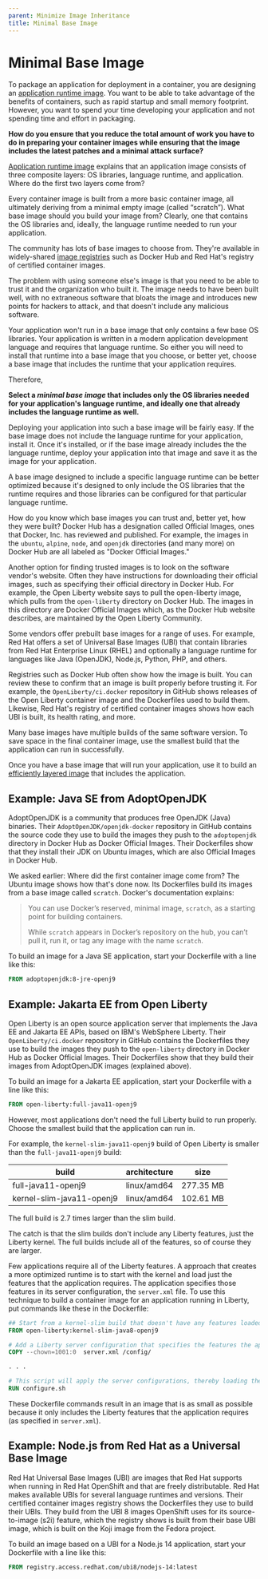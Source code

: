 ```yaml
---
parent: Minimize Image Inheritance
title: Minimal Base Image
---
```

# Minimal Base Image

To package an application for deployment in a container, you are designing an [application runtime image](Application-Runtime-Image.md). You want to be able to take advantage of the benefits of containers, such as rapid startup and small memory footprint. However, you want to spend your time developing your application and not spending time and effort in packaging.

**How do you ensure that you reduce the total amount of work you have to do in preparing your container images while ensuring that the image includes the latest patches and a minimal attack surface?**

[Application runtime image](Application-Runtime-Image.md) explains that an application image consists of three composite layers: OS libraries, language runtime, and application. Where do the first two layers come from?

Every container image is built from a more basic container image, all ultimately deriving from a minimal empty image (called “scratch”).  What base image should you build your image from? Clearly, one that contains the OS libraries and, ideally, the language runtime needed to run your application.

The community has lots of base images to choose from. They're available in widely-shared [image registries](../container-architecture/image-registries-as-a-service.md) such as Docker Hub and Red Hat's registry of certified container images.

The problem with using someone else's image is that you need to be able to trust it and the organization who built it. The image needs to have been built well, with no extraneous software that bloats the image and introduces new points for hackers to attack, and that doesn't include any malicious software.

Your application won't run in a base image that only contains a few base OS libraries. Your application is written in a modern application development language and requires that language runtime. So either you will need to install that runtime into a base image that you choose, or better yet, choose a base image that includes the runtime that your application requires. 

Therefore,

**Select a *minimal base image* that includes only the OS libraries needed for your application's language runtime, and ideally one that already includes the language runtime as well.**

Deploying your application into such a base image will be fairly easy. If the base image does not include the language runtime for your application, install it. Once it's installed, or if the base image already includes the the language runtime, deploy your application into that image and save it as the image for your application.

A base image designed to include a specific language runtime can be better optimized because it's designed to only include the OS libraries that the runtime requires and those libraries can be configured for that particular language runtime.

How do you know which base images you can trust and, better yet, how they were built? Docker Hub has a designation called Official Images, ones that Docker, Inc. has reviewed and published. For example, the images in the `ubuntu`, `alpine`, `node`, and `openjdk` directories (and many more) on Docker Hub are all labeled as "Docker Official Images."

Another option for finding trusted images is to look on the software vendor's website. Often they have instructions for downloading their official images, such as specifying their official directory in Docker Hub. For example, the Open Liberty website says to pull the open-liberty image, which pulls from the `open-liberty` directory on Docker Hub. The images in this directory are Docker Official Images which, as the Docker Hub website describes, are maintained by the Open Liberty Community.

Some vendors offer prebuilt base images for a range of uses. For example, Red Hat offers a set of Universal Base Images (UBI) that contain libraries from Red Hat Enterprise Linux (RHEL) and optionally a language runtime for languages like Java (OpenJDK), Node.js, Python, PHP, and others.

Registries such as Docker Hub often show how the image is built. You can review these to confirm that an image is built properly before trusting it. For example, the `OpenLiberty/ci.docker` repository in GitHub shows releases of the Open Liberty container image and the Dockerfiles used to build them. Likewise, Red Hat's registry of certified container images shows how each UBI is built, its health rating, and more.

Many base images have multiple builds of the same software version. To save space in the final container image, use the smallest build that the application can run in successfully.

Once you have a base image that will run your application, use it to build an [efficiently layered image](Efficiently-Layered-Image.md) that includes the application.

## Example: Java SE from AdoptOpenJDK

AdoptOpenJDK is a community that produces free OpenJDK (Java) binaries. Their `AdoptOpenJDK/openjdk-docker` repository in GitHub contains the source code they use to build the images they push to the `adoptopenjdk` directory in Docker Hub as Docker Official Images. Their Dockerfiles show that they install their JDK on Ubuntu images, which are also Official Images in Docker Hub.

We asked earlier: Where did the first container image come from? The Ubuntu image shows how that's done now. Its Dockerfiles build its images from a base image called `scratch`. Docker's documentation explains:

> You can use Docker’s reserved, minimal image, `scratch`, as a starting point for building containers.
>
> While `scratch` appears in Docker’s repository on the hub, you can’t pull it, run it, or tag any image with the name `scratch`.

To build an image for a Java SE application, start your Dockerfile with a line like this:

```dockerfile
FROM adoptopenjdk:8-jre-openj9
```

## Example: Jakarta EE from Open Liberty

Open Liberty is an open source application server that implements the Java EE and Jakarta EE APIs, based on IBM's WebSphere Liberty. Their `OpenLiberty/ci.docker` repository in GitHub contains the Dockerfiles they use to build the images they push to the `open-liberty` directory in Docker Hub as Docker Official Images. Their Dockerfiles show that they build their images from AdoptOpenJDK images (explained above).

To build an image for a Jakarta EE application, start your Dockerfile with a line like this:

```dockerfile
FROM open-liberty:full-java11-openj9
```

However, most applications don't need the full Liberty build to run properly. Choose the smallest build that the application can run in.

For example, the `kernel-slim-java11-openj9` build of Open Liberty is smaller than the `full-java11-openj9` build:

| build | architecture | size |
| ----- | ----- | ----- |
| full-java11-openj9 | linux/amd64 | 277.35 MB |
| kernel-slim-java11-openj9 | linux/amd64 | 102.61 MB |

The full build is 2.7 times larger than the slim build.

The catch is that the slim builds don't include any Liberty features, just the Liberty kernel. The full builds include all of the features, so of course they are larger.

Few applications require all of the Liberty features. A approach that creates a more optimized runtime is to start with the kernel and load just the features that the application requires. The application specifies those features in its server configuration, the `server.xml` file. To use this technique to build a container image for an application running in Liberty, put commands like these in the Dockerfile:

```dockerfile
## Start from a kernel-slim build that doesn't have any features loaded
FROM open-liberty:kernel-slim-java8-openj9

# Add a Liberty server configuration that specifies the features the application requires
COPY --chown=1001:0  server.xml /config/

. . .

# This script will apply the server configurations, thereby loading the features it specifies
RUN configure.sh
```

These Dockerfile commands result in an image that is as small as possible because it only includes the Liberty features that the application requires (as specified in `server.xml`).

## Example: Node.js from Red Hat as a Universal Base Image

Red Hat Universal Base Images (UBI) are images that Red Hat supports when running in Red Hat OpenShift and that are freely distributable. Red Hat makes available UBIs for several language runtimes and versions. Their certified container images registry shows the Dockerfiles they use to build their UBIs. They build from the UBI 8 images OpenShift uses for its source-to-image (s2i) feature, which the registry shows is built from their base UBI image, which is built on the Koji image from the Fedora project.

To build an image based on a UBI for a Node.js 14 application, start your Dockerfile with a line like this:

```dockerfile
FROM registry.access.redhat.com/ubi8/nodejs-14:latest
```

